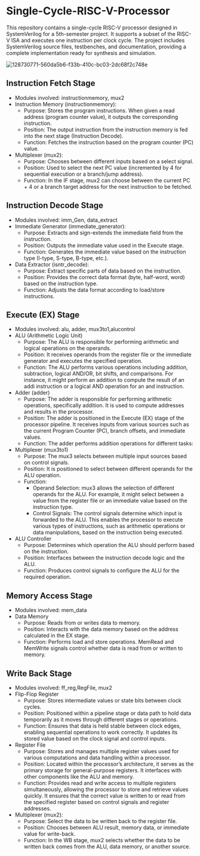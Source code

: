 # Single-Cycle-RISC-V-Processor
This repository contains a single-cycle RISC-V processor designed in SystemVerilog for a 5th-semester project. It supports a subset of the RISC-V ISA and executes one instruction per clock cycle. The project includes SystemVerilog source files, testbenches, and documentation, providing a complete implementation ready for synthesis and simulation.

![128730771-560da5b6-f33b-410c-bc03-2dc68f2c748e](https://github.com/user-attachments/assets/6f05702f-fb0e-48b6-b8b4-dbd9513c9c6d)

## Instruction Fetch Stage
* Modules involved: instructionmemory, mux2
* Instruction Memory (instructionmemory):
  * Purpose: Stores the program instructions. When given a read address (program counter value), it outputs the corresponding instruction.
  * Position: The output instruction from the instruction memory is fed into the next stage (Instruction Decode).
  * Function: Fetches the instruction based on the program counter (PC) value.
* Multiplexer (mux2):
  * Purpose: Chooses between different inputs based on a select signal.
  * Position: Used to select the next PC value (incremented by 4 for sequential execution or a branch/jump address).
  * Function: In the IF stage, mux2 can choose between the current PC + 4 or a branch target address for the next instruction to be fetched.
## Instruction Decode Stage
* Modules involved: imm_Gen, data_extract
* Immediate Generator (immediate_generator):
  * Purpose: Extracts and sign-extends the immediate field from the instruction.
  * Position: Outputs the immediate value used in the Execute stage.
  * Function: Generates the immediate value based on the instruction type (I-type, S-type, B-type, etc.).
* Data Extractor (isntr_decode):
  * Purpose: Extract specific parts of data based on the instruction.
  * Position: Provides the correct data format (byte, half-word, word) based on the instruction type.
  * Function: Adjusts the data format according to load/store instructions.
## Execute (EX) Stage
* Modules involved: alu, adder, mux3to1,alucontrol
* ALU (Arithmetic Logic Unit)
  * Purpose: The ALU is responsible for performing arithmetic and logical operations on the operands.
  * Position: It receives operands from the register file or the immediate generator and executes the specified operation.
  * Function: The ALU performs various operations including addition, subtraction, logical AND/OR, bit shifts, and comparisons. For instance, it might perform an addition to compute the result of an addi instruction or a logical AND operation for an and instruction.
* Adder (adder)
  * Purpose: The adder is responsible for performing arithmetic operations, specifically addition. It is used to compute addresses and results in the processor.
  * Position: The adder is positioned in the Execute (EX) stage of the processor pipeline. It receives inputs from various sources such as the current Program Counter (PC), branch offsets, and immediate values.
  * Function: The adder performs addition operations for different tasks:
* Multiplexer (mux3to1)
  * Purpose: The mux3 selects between multiple input sources based on control signals.
  * Position: It is positioned to select between different operands for the ALU operation.
  * Function:
      * Operand Selection: mux3 allows the selection of different operands for the ALU. For example, it might select between a value from the register file or an immediate value based on the instruction type.
      * Control Signals: The control signals determine which input is forwarded to the ALU. This enables the processor to execute various types of instructions, such as arithmetic operations or data manipulations, based on the instruction being executed.
* ALU Controller
  * Purpose: Determines which operation the ALU should perform based on the instruction.
  * Position: Interfaces between the instruction decode logic and the ALU.
  * Function: Produces control signals to configure the ALU for the required operation.
## Memory Access Stage
* Modules involved: mem_data
* Data Memory
  * Purpose: Reads from or writes data to memory.
  * Position: Interacts with the data memory based on the address calculated in the EX stage.
  * Function: Performs load and store operations. MemRead and MemWrite signals control whether data is read from or written to memory.

## Write Back Stage
* Modules involved: ff_reg,RegFile, mux2
* Flip-Flop Register
  * Purpose: Stores intermediate values or state bits between clock cycles.
  * Position: Positioned within a pipeline stage or data path to hold data temporarily as it moves through different stages or operations.
  * Function: Ensures that data is held stable between clock edges, enabling sequential operations to work correctly. It updates its stored value based on the clock signal and control inputs.
* Register File
  * Purpose: Stores and manages multiple register values used for various computations and data handling within a processor.
  * Position: Located within the processor’s architecture, it serves as the primary storage for general-purpose registers. It interfaces with other components like the ALU and memory.
  * Function: Provides read and write access to multiple registers simultaneously, allowing the processor to store and retrieve values quickly. It ensures that the correct value is written to or read from the specified register based on control signals and register addresses.
* Multiplexer (mux2):
  * Purpose: Select the data to be written back to the register file.
  * Position: Chooses between ALU result, memory data, or immediate value for write-back.
  * Function: In the WB stage, mux2 selects whether the data to be written back comes from the ALU, data memory, or another source.
